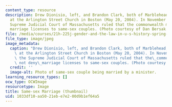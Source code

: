 ```yaml
---
content_type: resource
description: Drew Dionisio, left, and Brandon Clark, both of Marblehead, MA, are married
  at the Arlington Street Church in Boston (May 20, 2004). In November of 2003, the
  Supreme Judicial Court of Massachusetts ruled that the commonwealth may not deny
  marriage licenses to same-sex couples. (Photo courtesy of Dan Bersak.)
file: /media/courses/21h-225j-gender-and-the-law-in-u-s-history-spring-2004/1033df10aa5021ebe7e200d9b1ef64a5_21h-225js04-th.jpg
file_type: image/jpeg
image_metadata:
  caption: "Drew Dionisio, left, and Brandon Clark, both of Marblehead, MA, are married\
    \ at the Arlington Street Church in Boston (May 20, 2004). In November of 2003,\
    \ the Supreme Judicial Court of Massachusetts ruled that the\_commonwealth may\
    \ not deny\_marriage licenses to same-sex couples. (Photo courtesy of Dan Bersak.)"
  credit: ''
  image-alt: Photo of same-sex couple being married by a minister.
learning_resource_types: []
ocw_type: OCWImage
resourcetype: Image
title: Same-sex Marriage (thumbnail)
uid: 1033df10-aa50-21eb-e7e2-00d9b1ef64a5
---
```


